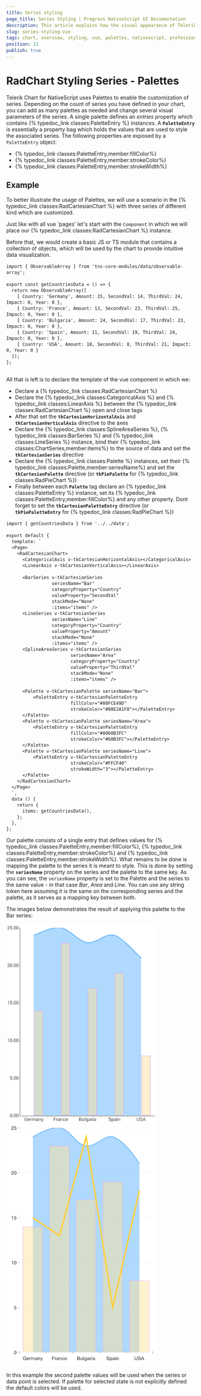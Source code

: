 ```yaml
---
title: Series styling
page_title: Series Styling | Progress NativeScript UI Documentation
description: This article explains how the visual appearance of Telerik Chart's series for NativeScript can be customized.
slug: series-styling-vue
tags: chart, overview, styling, vue, palettes, nativescript, professional, ui
position: 11
publish: true
---
```


# RadChart Styling Series - Palettes
Telerik Chart for NativeScript uses Palettes to enable the customization of series. Depending on the count of series you have defined in your chart, you can add as many palettes as needed and change several visual parameters of the series. A single palette defines an *entries* property which contains {% typedoc_link classes:PaletteEntry %} instances. A **`PaletteEntry`** is essentially a property bag which holds the values that are used to style the associated series. The following properties are exposed by a `PaletteEntry` object:

- {% typedoc_link classes:PaletteEntry,member:fillColor%}
- {% typedoc_link classes:PaletteEntry,member:strokeColor%}
- {% typedoc_link classes:PaletteEntry,member:strokeWidth%}

## Example

To better illustrate the usage of Palettes, we will use a scenario in the {% typedoc_link classes:RadCartesianChart %} with three series of different kind which are customized.

Just like with all vue 'pages' let's start with the `Component` in which we will place our {% typedoc_link classes:RadCartesianChart %} instance.

Before that, we would create a basic JS or TS module that contains a collection of objects, which will be used by the chart to provide intuitive data visualization.

```
import { ObservableArray } from 'tns-core-modules/data/observable-array';

export const getCountriesData = () => {
  return new ObservableArray([
    { Country: 'Germany', Amount: 15, SecondVal: 14, ThirdVal: 24, Impact: 0, Year: 0 },
    { Country: 'France', Amount: 13, SecondVal: 23, ThirdVal: 25, Impact: 0, Year: 0 },
    { Country: 'Bulgaria', Amount: 24, SecondVal: 17, ThirdVal: 23, Impact: 0, Year: 0 },
    { Country: 'Spain', Amount: 11, SecondVal: 19, ThirdVal: 24, Impact: 0, Year: 0 },
    { Country: 'USA', Amount: 18, SecondVal: 8, ThirdVal: 21, Impact: 0, Year: 0 }
  ]);
};


```

All that is left is to declare the template of the vue component in which we:

- Declare a {% typedoc_link classes:RadCartesianChart %}
- Declare the {% typedoc_link classes:CategoricalAxis %} and {% typedoc_link classes:LinearAxis %} between the {% typedoc_link classes:RadCartesianChart %} open and close tags
- After that set the **`tkCartesianHorizontalAxis`** and **`tkCartesianVerticalAxis`** directive to the axes
- Declare the {% typedoc_link classes:SplineAreaSeries %}, {% typedoc_link classes:BarSeries %} and {% typedoc_link classes:LineSeries %} instance, bind their {% typedoc_link classes:ChartSeries,member:items%} to the source of data and set the **`tkCartesianSeries`** directive
- Declare the {% typedoc_link classes:Palette %} instances, set their {% typedoc_link classes:Palette,member:seriesName%} and set the **`tkCartesianPalette`** directive (or **`tkPiePalette`** for {% typedoc_link classes:RadPieChart %})
- Finally between each **`Palette`** tag declare an {% typedoc_link classes:PaletteEntry %} instance, set its {% typedoc_link classes:PaletteEntry,member:fillColor%} and any other property. Dont forget to set the **`tkCartesianPaletteEntry`** directive (or **`tkPiePaletteEntry`** for {% typedoc_link classes:RadPieChart %})

```
import { getCountriesData } from '../../data';

export default {
  template: `
  <Page>
    <RadCartesianChart>
      <CategoricalAxis v-tkCartesianHorizontalAxis></CategoricalAxis>
      <LinearAxis v-tkCartesianVerticalAxis></LinearAxis>

      <BarSeries v-tkCartesianSeries
                 seriesName="Bar"
                 categoryProperty="Country"
                 valueProperty="SecondVal"
                 stackMode="None"
                 :items="items" />
      <LineSeries v-tkCartesianSeries
                 seriesName="Line"
                 categoryProperty="Country"
                 valueProperty="Amount"
                 stackMode="None"
                 :items="items" />
      <SplineAreaSeries v-tkCartesianSeries
                        seriesName="Area"
                        categoryProperty="Country"
                        valueProperty="ThirdVal"
                        stackMode="None"
                        :items="items" />

      <Palette v-tkCartesianPalette seriesName="Bar">
          <PaletteEntry v-tkCartesianPaletteEntry
                        fillColor="#80FCE49D"
                        strokeColor="#80E2A1F8"></PaletteEntry>
      </Palette>
      <Palette v-tkCartesianPalette seriesName="Area">
          <PaletteEntry v-tkCartesianPaletteEntry
                        fillColor="#8060B3FC"
                        strokeColor="#60B3FC"></PaletteEntry>
      </Palette>
      <Palette v-tkCartesianPalette seriesName="Line">
          <PaletteEntry v-tkCartesianPaletteEntry
                        strokeColor="#FFCF40"
                        strokeWidth="3"></PaletteEntry>
      </Palette>
    </RadCartesianChart>
  </Page>
  `,
  data () {
    return {
      items: getCountriesData(),
    };
  },
};
```

Our palette consists of a single entry that defines values for {% typedoc_link classes:PaletteEntry,member:fillColor%}, {% typedoc_link classes:PaletteEntry,member:strokeColor%} and {% typedoc_link classes:PaletteEntry,member:strokeWidth%}. What remains to be done is mapping the palette to the series it is meant to style. This is done by setting the **`seriesName`** property on the series and the palette to the same key. As you can see, the `seriesName` property is set to the Palette and the series to the same value - in that case *Bar*, *Area* and *Line*. You can use any string token here assuming it is the same on the corresponding series and the palette, as it serves as a mapping key between both.

The images below demonstrates the result of applying this palette to the Bar series:

![Chart styling: Bar series](images/series_styling_android.png "Android") ![Chart styling: Bar series](images/series_styling_ios.png "iOS")

In this example the second palette values will be used when the series or data point is selected. If palette for selected state is not explicitly defined the default colors will be used.